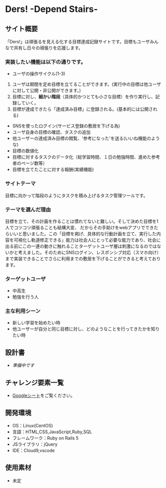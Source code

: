 # Ders! -Depend Stairs-

## サイト概要
「Ders!」は頑張るを見える化する目標達成記録サイトです。目標もユーザみんなで共有し日々の頑張りを応援します。

### 実装したい機能は以下の通りです。
- ユーザの操作サイクル(1-3)
1. ユーザは期間を定め目標を立てることができます。(実行中の目標は他ユーザに対して公開・非公開ができます。)
2. 目標に対し、**細かい階段**（具体的かつとても小さな目標）を作り実行し、記録していく。
3. 目標が達成できたら「達成済み目標」に登録される。(基本的には公開される)

- SNSを使ったログイン(サービス登録の敷居を下げる為)
- ユーザ自身の目標の確認、タスクの追加
- 他ユーザーの達成済み目標の閲覧、'参考になった'を送る(いいね機能のような)
- 目標の数値化
- 目標に対するタスクのデータ化（総学習時間、１日の勉強時間、進めた参考者のページ数等）
- 目標を立てたことに対する報酬(実績機能)

### サイトテーマ
目標に向かって階段のようにタスクを積み上げるタスク管理ツールです。

### テーマを選んだ理由
目標を立て、その計画を作ることは慣れてないと難しい。そして決めた目標を1人でコツコツ頑張ることも結構大変、
だからその手助けをwebアプリでできたらいいと思いました。この「目標を掲げ、具体的な行動計画を立て、実行した内容を可視化し軌道修正できる」能力は社会人にとって必要な能力であり、社会に出る前にこの一連の動きに触れることターゲットユーザ層は刺激になるのではないかと考えました。そのためにSNSログイン、レスポンシブ対応（スマホ向け）まで実装できることでさらに利用までの敷居を下げることができると考えております。

### ターゲットユーザ
- 中高生
- 勉強を行う人

### 主な利用シーン
- 新しい学習を始めたい時
- 他ユーザーが自分と同じ目標に対し、どのようなことを行ってきたかを知りたい時

## 設計書
- *準備中です*

## チャレンジ要素一覧
- [Googleシート](https://docs.google.com/spreadsheets/d/1m05_g1JO88K2z_ncjIdxV7_m-uhkwuhD6ZGa9sCk_MA)をご覧ください。

## 開発環境
- OS：Linux(CentOS)
- 言語：HTML,CSS,JavaScript,Ruby,SQL
- フレームワーク：Ruby on Rails 5
- JSライブラリ：jQuery
- IDE：Cloud9,vscode

## 使用素材
- 未定